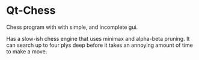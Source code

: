 # Qt-Chess
Chess program with with simple, and incomplete gui.

Has a slow-ish chess engine that uses minimax and alpha-beta pruning. 
It can search up to four plys deep before it takes an  annoying amount of time to make a move.

